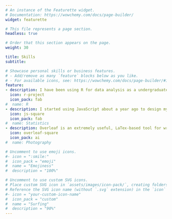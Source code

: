 ```yaml
---
# An instance of the Featurette widget.
# Documentation: https://wowchemy.com/docs/page-builder/
widget: featurette

# This file represents a page section.
headless: true

# Order that this section appears on the page.
weight: 30

title: Skills
subtitle:

# Showcase personal skills or business features.
# - Add/remove as many `feature` blocks below as you like.
# - For available icons, see: https://wowchemy.com/docs/page-builder/#icons
feature:
- description: I have been using R for data analysis as a undergraduate student in 2015. I find R useful for analyzing data, for modeling and for data visualization.  
  icon: r-project
  icon_pack: fab
#  name: R
- description: I started using JavaScript about a year ago to design my online psychology experiments. 
  icon: js-square
  icon_pack: fab
#  name: Statistics
- description: Overleaf is an extremely useful, LaTex-based tool for writing documents. I use Overleaf to write my scientific papers.  
  icon: overleaf-square
  icon_pack: ai
#  name: Photography

# Uncomment to use emoji icons.
#- icon = ":smile:"
#  icon_pack = "emoji"
#  name = "Emojiness"
#  description = "100%"  

# Uncomment to use custom SVG icons.
# Place custom SVG icon in `assets/images/icon-pack/`, creating folders if necessary.
# Reference the SVG icon name (without `.svg` extension) in the `icon` field.
#- icon = "your-custom-icon-name"
#  icon_pack = "custom"
#  name = "Surfing"
#  description = "90%"
---
```

